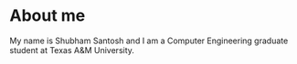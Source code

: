 # About me

My name is Shubham Santosh and I am a Computer Engineering graduate student at Texas A&M University.

